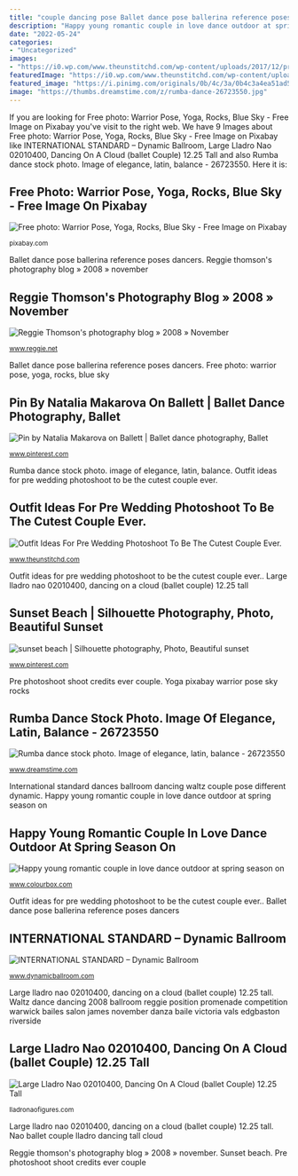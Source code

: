 ```yaml
---
title: "couple dancing pose Ballet dance pose ballerina reference poses dancers"
description: "Happy young romantic couple in love dance outdoor at spring season on"
date: "2022-05-24"
categories:
- "Uncategorized"
images:
- "https://i0.wp.com/www.theunstitchd.com/wp-content/uploads/2017/12/pre-weddind-photo-shoot-in-indo-western.jpg?fit=564%2C849"
featuredImage: "https://i0.wp.com/www.theunstitchd.com/wp-content/uploads/2017/12/pre-weddind-photo-shoot-in-indo-western.jpg?fit=564%2C849"
featured_image: "https://i.pinimg.com/originals/0b/4c/3a/0b4c3a4ea51ad55ff91aa7f6b18bad58.png"
image: "https://thumbs.dreamstime.com/z/rumba-dance-26723550.jpg"
---
```


If you are looking for Free photo: Warrior Pose, Yoga, Rocks, Blue Sky - Free Image on Pixabay you've visit to the right web. We have 9 Images about Free photo: Warrior Pose, Yoga, Rocks, Blue Sky - Free Image on Pixabay like INTERNATIONAL STANDARD – Dynamic Ballroom, Large Lladro Nao 02010400, Dancing On A Cloud (ballet Couple) 12.25 Tall and also Rumba dance stock photo. Image of elegance, latin, balance - 26723550. Here it is:

## Free Photo: Warrior Pose, Yoga, Rocks, Blue Sky - Free Image On Pixabay

![Free photo: Warrior Pose, Yoga, Rocks, Blue Sky - Free Image on Pixabay](https://cdn.pixabay.com/photo/2014/01/10/13/30/warrior-pose-241611_640.jpg "Happy young romantic couple in love dance outdoor at spring season on")

<small>pixabay.com</small>

Ballet dance pose ballerina reference poses dancers. Reggie thomson&#039;s photography blog » 2008 » november

## Reggie Thomson&#039;s Photography Blog » 2008 » November

![Reggie Thomson&#039;s photography blog » 2008 » November](https://www.reggie.net/photos/dancing/warwick_ivdc_dance_competition_2008/10029402_james_waltz_promenade_warwick_ivdc_competition_2008-600.jpg "Sunset beach")

<small>www.reggie.net</small>

Ballet dance pose ballerina reference poses dancers. Free photo: warrior pose, yoga, rocks, blue sky

## Pin By Natalia Makarova On Ballett | Ballet Dance Photography, Ballet

![Pin by Natalia Makarova on Ballett | Ballet dance photography, Ballet](https://i.pinimg.com/originals/0b/4c/3a/0b4c3a4ea51ad55ff91aa7f6b18bad58.png "Outfit ideas for pre wedding photoshoot to be the cutest couple ever.")

<small>www.pinterest.com</small>

Rumba dance stock photo. image of elegance, latin, balance. Outfit ideas for pre wedding photoshoot to be the cutest couple ever.

## Outfit Ideas For Pre Wedding Photoshoot To Be The Cutest Couple Ever.

![Outfit Ideas For Pre Wedding Photoshoot To Be The Cutest Couple Ever.](https://i0.wp.com/www.theunstitchd.com/wp-content/uploads/2017/12/pre-weddind-photo-shoot-in-indo-western.jpg?fit=564%2C849 "Ballet dance pose ballerina reference poses dancers")

<small>www.theunstitchd.com</small>

Outfit ideas for pre wedding photoshoot to be the cutest couple ever.. Large lladro nao 02010400, dancing on a cloud (ballet couple) 12.25 tall

## Sunset Beach | Silhouette Photography, Photo, Beautiful Sunset

![sunset beach | Silhouette photography, Photo, Beautiful sunset](https://i.pinimg.com/736x/93/8d/e2/938de27c8a5476accc3287261b382c4e--romantic-moments-summer-bucket-lists.jpg "Silhouette beach dancing sunset couple dance romantic silhouettes summer couples am romance shall danza libera moments background sea beloved atardecer")

<small>www.pinterest.com</small>

Pre photoshoot shoot credits ever couple. Yoga pixabay warrior pose sky rocks

## Rumba Dance Stock Photo. Image Of Elegance, Latin, Balance - 26723550

![Rumba dance stock photo. Image of elegance, latin, balance - 26723550](https://thumbs.dreamstime.com/z/rumba-dance-26723550.jpg "Outfit ideas for pre wedding photoshoot to be the cutest couple ever.")

<small>www.dreamstime.com</small>

International standard dances ballroom dancing waltz couple pose different dynamic. Happy young romantic couple in love dance outdoor at spring season on

## Happy Young Romantic Couple In Love Dance Outdoor At Spring Season On

![Happy young romantic couple in love dance outdoor at spring season on](http://www.colourbox.com/preview/9086187-romantic-couple-in-love-outdoor.jpg "Reggie thomson&#039;s photography blog » 2008 » november")

<small>www.colourbox.com</small>

Outfit ideas for pre wedding photoshoot to be the cutest couple ever.. Ballet dance pose ballerina reference poses dancers

## INTERNATIONAL STANDARD – Dynamic Ballroom

![INTERNATIONAL STANDARD – Dynamic Ballroom](https://dynamic-ballroom.s3.amazonaws.com/wp-content/uploads/2014/05/19025005/bigstock-Couple-At-Dancing-Pose-8380405.jpg "Rumba dance stock photo. image of elegance, latin, balance")

<small>www.dynamicballroom.com</small>

Large lladro nao 02010400, dancing on a cloud (ballet couple) 12.25 tall. Waltz dance dancing 2008 ballroom reggie position promenade competition warwick bailes salon james november danza baile victoria vals edgbaston riverside

## Large Lladro Nao 02010400, Dancing On A Cloud (ballet Couple) 12.25 Tall

![Large Lladro Nao 02010400, Dancing On A Cloud (ballet Couple) 12.25 Tall](http://lladronaofigures.com/upload/Large-Lladro-Nao-02010400-Dancing-On-A-Cloud-ballet-Couple-12-25-Tall-04-nr.jpg "Free photo: warrior pose, yoga, rocks, blue sky")

<small>lladronaofigures.com</small>

Large lladro nao 02010400, dancing on a cloud (ballet couple) 12.25 tall. Nao ballet couple lladro dancing tall cloud

Reggie thomson&#039;s photography blog » 2008 » november. Sunset beach. Pre photoshoot shoot credits ever couple
